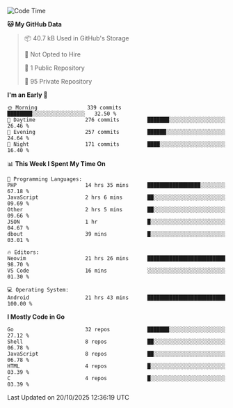 
<!--START_SECTION:waka-->
![Code Time](http://img.shields.io/badge/Code%20Time-6%2C379%20hrs%2039%20mins-blue)

**🐱 My GitHub Data** 

> 📦 40.7 kB Used in GitHub's Storage 
 > 
> 🚫 Not Opted to Hire
 > 
> 📜 1 Public Repository 
 > 
> 🔑 95 Private Repository 
 > 
**I'm an Early 🐤** 

```text
🌞 Morning                339 commits         ████████░░░░░░░░░░░░░░░░░   32.50 % 
🌆 Daytime                276 commits         ███████░░░░░░░░░░░░░░░░░░   26.46 % 
🌃 Evening                257 commits         ██████░░░░░░░░░░░░░░░░░░░   24.64 % 
🌙 Night                  171 commits         ████░░░░░░░░░░░░░░░░░░░░░   16.40 % 
```


📊 **This Week I Spent My Time On** 

```text
💬 Programming Languages: 
PHP                      14 hrs 35 mins      █████████████████░░░░░░░░   67.18 % 
JavaScript               2 hrs 6 mins        ██░░░░░░░░░░░░░░░░░░░░░░░   09.69 % 
Other                    2 hrs 5 mins        ██░░░░░░░░░░░░░░░░░░░░░░░   09.66 % 
JSON                     1 hr                █░░░░░░░░░░░░░░░░░░░░░░░░   04.67 % 
dbout                    39 mins             █░░░░░░░░░░░░░░░░░░░░░░░░   03.01 % 

🔥 Editors: 
Neovim                   21 hrs 26 mins      █████████████████████████   98.70 % 
VS Code                  16 mins             ░░░░░░░░░░░░░░░░░░░░░░░░░   01.30 % 

💻 Operating System: 
Android                  21 hrs 43 mins      █████████████████████████   100.00 % 
```

**I Mostly Code in Go** 

```text
Go                       32 repos            ███████░░░░░░░░░░░░░░░░░░   27.12 % 
Shell                    8 repos             ██░░░░░░░░░░░░░░░░░░░░░░░   06.78 % 
JavaScript               8 repos             ██░░░░░░░░░░░░░░░░░░░░░░░   06.78 % 
HTML                     4 repos             █░░░░░░░░░░░░░░░░░░░░░░░░   03.39 % 
C                        4 repos             █░░░░░░░░░░░░░░░░░░░░░░░░   03.39 % 
```




 Last Updated on 20/10/2025 12:36:19 UTC
<!--END_SECTION:waka-->
